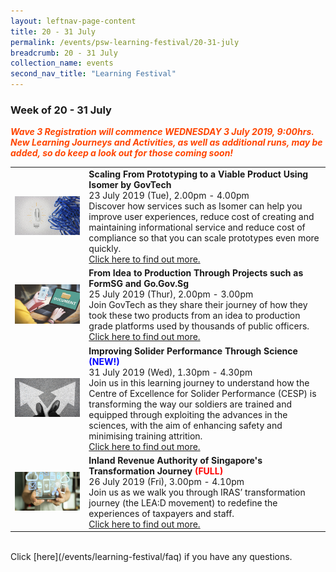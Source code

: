```yaml
---
layout: leftnav-page-content
title: 20 - 31 July
permalink: /events/psw-learning-festival/20-31-july
breadcrumb: 20 - 31 July
collection_name: events
second_nav_title: "Learning Festival"
---
```


<!-- 
---
layout: simple-page
title: learning festival
permalink: /learning-festival/20-31-july
breadcrumb: Learning Festival
---
-->
### Week of 20 - 31 July

<font color="orangered"><i><b>Wave 3 Registration will commence WEDNESDAY 3 July 2019, 9:00hrs. New Learning Journeys and Activities, as well as additional runs, may be added, so do keep a look out for those coming soon!</b></i></font>

<table>
<tr>
    <td>
      <a href="/events/learning-journeys/event-details/LA_Isomer"> <img src="/images/Innovate1.jpg" /></a>
    </td>
    <td>
      <b>Scaling From Prototyping to a Viable Product Using Isomer by GovTech</b>
      <br>23 July 2019 (Tue), 2.00pm - 4.00pm
      <br>Discover how services such as Isomer can help you improve user experiences, reduce cost of creating and maintaining informational service and reduce cost of compliance so that you can scale prototypes even more quickly.
      <br><a href="/events/learning-journeys/event-details/LA_Isomer">Click here to find out more.</a>
    </td>
  </tr>
<tr>
    <td>
      <a href="/events/learning-journeys/event-details/LA_FromIdeaToProductionThroughProjects"> <img src="/images/Digital2.jpg" /></a>
    </td>
    <td>
      <b>From Idea to Production Through Projects such as FormSG and Go.Gov.Sg</b>
      <br>25 July 2019 (Thur), 2.00pm - 3.00pm
      <br> Join GovTech as they share their journey of how they took these two products from an idea to production grade platforms used by thousands of public officers.
      <br><a href="/events/learning-journeys/event-details/LA_FromIdeaToProductionThroughProjects">Click here to find out more.</a>
    </td>
  </tr> 
    <tr>
    <td>
      <a href="/events/learning-journeys/event-details/LJ_ImproveSoliderPerformance"> <img src="/images/Innovate2.jpg" /></a>
    </td>
    <td>
      <b>Improving Solider Performance Through Science<font color="blue"> (NEW!) </font></b>
      <br>31 July 2019 (Wed), 1.30pm - 4.30pm
      <br> Join us in this learning journey to understand how the Centre of Excellence for Solider Performance (CESP) is transforming the way our soldiers are trained and equipped through exploiting the advances in the sciences, with the aim of enhancing safety and minimising training attrition. 
      <br><a href="/events/learning-journeys/event-details/LJ_ImproveSoliderPerformance">Click here to find out more.</a>
    </td>
  </tr> 
    <tr>
    <td>
      <a href="/events/learning-journeys/event-details/LA_IRASTransformation"> <img src="/images/Digital1.jpeg" /></a>
    </td>    
    <td>
      <b>Inland Revenue Authority of Singapore's Transformation Journey<font color="red"> (FULL) </font></b>
      <br>26 July 2019 (Fri), 3.00pm - 4.10pm
      <br>Join us as we walk you through IRAS’ transformation journey (the LEA:D movement) to redefine the experiences of taxpayers and staff. 
      <br><a href="/events/learning-journeys/event-details/LA_IRASTransformation">Click here to find out more.</a>
    </td>
  </tr>
</table>
<br> Click [here](/events/learning-festival/faq) if you have any questions. 
